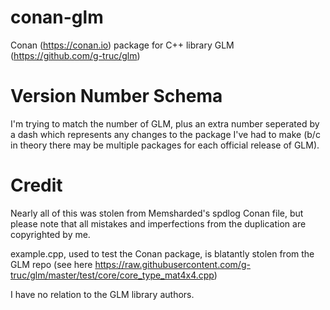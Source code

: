 # conan-glm
Conan (https://conan.io) package for C++ library GLM (https://github.com/g-truc/glm)

# Version Number Schema

I'm trying to match the number of GLM, plus an extra number seperated by a dash
which represents any changes to the package I've had to make (b/c in theory
there may be multiple packages for each official release of GLM).

# Credit

Nearly all of this was stolen from Memsharded's spdlog Conan file, but please
note that all mistakes and imperfections from the duplication are copyrighted
by me.

example.cpp, used to test the Conan package, is blatantly stolen from the GLM
repo (see here https://raw.githubusercontent.com/g-truc/glm/master/test/core/core_type_mat4x4.cpp)


I have no relation to the GLM library authors.
